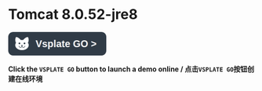 # Tomcat 8.0.52-jre8

<a href="https://www.vsplate.com/?docker-compose=https://github.com/vsplate/dcenvs/tomcat/8.0.52-jre8"><img alt="VSPLATE GO" src="https://raw.githubusercontent.com/vsplate/images/master/vsgo_btn.png" width="200px"></a>

**Click the `VSPLATE GO` button to launch a demo online / 点击`VSPLATE GO`按钮创建在线环境**